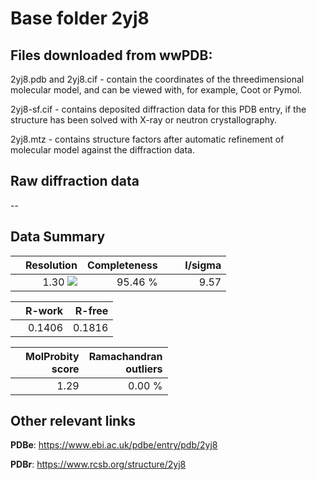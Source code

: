 # Base folder 2yj8

## Files downloaded from wwPDB:

2yj8.pdb and 2yj8.cif - contain the coordinates of the threedimensional molecular model, and can be viewed with, for example, Coot or Pymol.

2yj8-sf.cif - contains deposited diffraction data for this PDB entry, if the structure has been solved with X-ray or neutron crystallography.

2yj8.mtz - contains structure factors after automatic refinement of molecular model against the diffraction data.

## Raw diffraction data

--<br> 

## Data Summary
|   | Resolution | Completeness| I/sigma |
|---|-------------:|----------------:|--------------:|
|   |1.30 <img src="https://latex.codecogs.com/svg.latex?{\mbox{\normalfont\AA}}"/>|95.46 %|<img width=50/>9.57 |

|   | **R-work**| **R-free**   
|---|-------------:|----------------:|           
||0.1406|0.1816|

|   |**MolProbity<br>score**| **Ramachandran<br>outliers** 
|---|-------------:|----------------:|
||1.29|0.00 %|

## Other relevant links 
**PDBe**:  https://www.ebi.ac.uk/pdbe/entry/pdb/2yj8
 
**PDBr**: https://www.rcsb.org/structure/2yj8 

